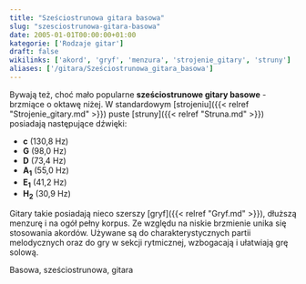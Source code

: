 ```yaml
---
title: "Sześciostrunowa gitara basowa"
slug: "szesciostrunowa-gitara-basowa"
date: 2005-01-01T00:00:00+01:00
kategorie: ['Rodzaje gitar']
draft: false
wikilinks: ['akord', 'gryf', 'menzura', 'strojenie_gitary', 'struny']
aliases: ['/gitara/Sześciostrunowa_gitara_basowa']
---
```

Bywają też, choć mało popularne **sześciostrunowe gitary basowe** -
brzmiące o oktawę niżej. W standardowym
[strojeniu]({{< relref "Strojenie_gitary.md" >}}) puste
[struny]({{< relref "Struna.md" >}}) posiadają następujące dźwięki:

  - **c** (130,8 Hz)
  - **G** (98,0 Hz)
  - **D** (73,4 Hz)
  - **A<sub>1</sub>** (55,0 Hz)
  - **E<sub>1</sub>** (41,2 Hz)
  - **H<sub>2</sub>** (30,9 Hz)

Gitary takie posiadają nieco szerszy [gryf]({{< relref "Gryf.md" >}}), dłuższą
menzurę<!-- link nie odnosił się do niczego: 'Sześciostrunowa gitara basowa' ('content/Sześciostrunowa_gitara_basowa.md') links to 'menzura' ('content/menzura.md') and that does not exist --> i na ogół pełny korpus. Ze względu na
niskie brzmienie unika się stosowania akordów<!-- link nie odnosił się do niczego: 'Sześciostrunowa gitara basowa' ('content/Sześciostrunowa_gitara_basowa.md') links to 'akord' ('content/akord.md') and that does not exist -->.
Używane są do charakterystycznych partii melodycznych oraz do gry w
sekcji rytmicznej, wzbogacają i ułatwiają grę solową.

Basowa, sześciostrunowa, gitara<!-- link nie odnosił się do niczego: 'Sześciostrunowa gitara basowa' ('content/Sześciostrunowa_gitara_basowa.md') links to 'kategoria:rodzaje_gitar' ('content/kategoria:rodzaje_gitar.md') and that does not exist -->
